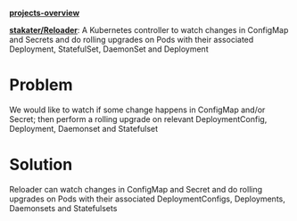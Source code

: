 
**[projects-overview](https://www.stakater.com/projects-overview.html)**

**[stakater/Reloader](https://github.com/stakater/Reloader)**: A Kubernetes controller to watch changes in ConfigMap and Secrets and do rolling upgrades on Pods with their associated Deployment, StatefulSet, DaemonSet and Deployment

# Problem
We would like to watch if some change happens in ConfigMap and/or Secret; then perform a rolling upgrade on relevant DeploymentConfig, Deployment, Daemonset and Statefulset

# Solution
Reloader can watch changes in ConfigMap and Secret and do rolling upgrades on Pods with their associated DeploymentConfigs, Deployments, Daemonsets and Statefulsets
